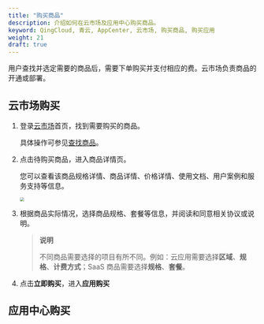 ```yaml
---
title: "购买商品"
description: 介绍如何在云市场及应用中心购买商品。
keyword: QingCloud, 青云, AppCenter, 云市场, 购买商品, 购买应用
weight: 21
draft: true
---
```


用户查找并选定需要的商品后，需要下单购买并支付相应的费。云市场负责商品的开通或部署。

## 云市场购买

1. 登录[云市场](https://marketplace.qingcloud.com/)首页，找到需要购买的商品。

   具体操作可参见[查找商品](../10_find_app/)。

2. 点击待购买商品，进入商品详情页。

   您可以查看该商品规格详情、商品详情、价格详情、使用文档、用户案例和服务支持等信息。

   <img src="../../../_images/um_purchase_app.png" style="zoom:50%;" />

3. 根据商品实际情况，选择商品规格、套餐等信息，并阅读和同意相关协议或说明。

   > **说明**
   >
   > 不同商品需要选择的项目有所不同。例如：云应用需要选择**区域**、**规格**、**计费方式**；SaaS 商品需要选择**规格**、**套餐**。

4. 点击**立即购买**，进入**应用购买**

## 应用中心购买



